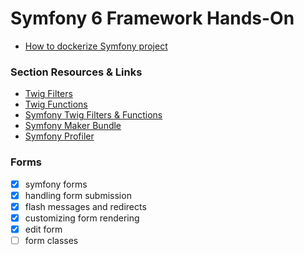 
# Symfony 6 Framework Hands-On

- [How to dockerize Symfony project](https://medium.com/@meherbensalah4/how-to-dockerize-symfony-project-f06bcd735308)

### Section Resources & Links

- [Twig Filters](https://twig.symfony.com/doc/3.x/filters/index.html)
- [Twig Functions](https://twig.symfony.com/doc/3.x/functions/index.html)
- [Symfony Twig Filters & Functions](https://symfony.com/doc/current/reference/twig_reference.html)
- [Symfony Maker Bundle](https://symfony.com/bundles/SymfonyMakerBundle/current/index.html)
- [Symfony Profiler](https://symfony.com/doc/current/profiler.html)

### Forms

- [x] symfony forms
- [x] handling form submission
- [x] flash messages and redirects
- [x] customizing form rendering
- [x] edit form
- [ ] form classes